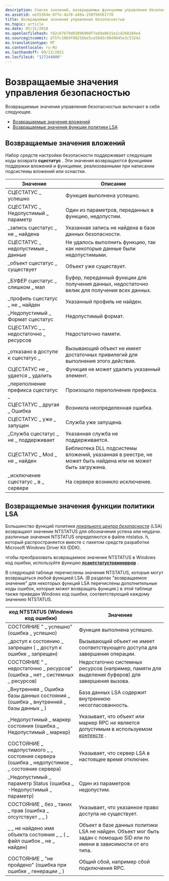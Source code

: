 ```yaml
---
description: Список значений, возвращаемых функциями управления безопасностью.
ms.assetid: ee55364e-8ffe-4a78-a49a-250756561770
title: Возвращаемые значения управления безопасностью
ms.topic: article
ms.date: 05/31/2018
ms.openlocfilehash: fd2c67b79d03896960f7eb9a8631e1cd268284e4
ms.sourcegitcommit: d75fc10b9f0825bbe5ce5045c90d4045e3c53243
ms.translationtype: MT
ms.contentlocale: ru-RU
ms.lasthandoff: 09/13/2021
ms.locfileid: "127244000"
---
```

# <a name="security-management-return-values"></a>Возвращаемые значения управления безопасностью

Возвращаемые значения управления безопасностью включают в себя следующее.

-   [Возвращаемые значения вложений](#attachment-return-values)
-   [Возвращаемые значения функции политики LSA](#lsa-policy-function-return-values)

## <a name="attachment-return-values"></a>Возвращаемые значения вложений

Набор средств настройки безопасности поддерживает следующие коды возврата **сцестатус** . Эти значения возвращаются функциями поддержки вложений и функциями, реализованными при написании подсистемы вложений или оснастки.



| Значение                            | Описание                                                                                      |
|----------------------------------|--------------------------------------------------------------------------------------------------|
| СЦЕСТАТУС \_ успешно               | Функция выполнена успешно.                                                                          |
| СЦЕСТАТУС \_ Недопустимый \_ параметр    | Один из параметров, переданных в функцию, недопустим.                                      |
| \_запись сцестатус \_ не \_ найдена    | Указанная запись не найдена в базе данных безопасности.                                     |
| СЦЕСТАТУС \_ недопустимые \_ данные         | Не удалось выполнить функцию, так как некоторые данные были недопустимыми.                                             |
| \_объект сцестатус \_ существует        | Объект уже существует.                                                                       |
| \_БУФЕР сцестатус \_ слишком \_ мал    | Буфер, переданный функции для получения данных, недостаточно велик для получения всех данных. |
| \_профиль сцестатус \_ не \_ найден   | Указанный профиль не найден.                                                             |
| \_Недопустимый \_ Формат сцестатус           | Недопустимый формат.                                                                         |
| СЦЕСТАТУС \_ \_ недостаточно \_ ресурсов | Недостаточно памяти.                                                                    |
| \_отказано в доступе к сцестатус \_        | Вызывающий объект не имеет достаточных привилегий для выполнения этого действия.                          |
| СЦЕСТАТУС не \_ удается \_ удалить          | Функция не может удалить указанный элемент.                                                   |
| \_переполнение префикса сцестатус \_      | Произошло переполнение префикса.                                                                      |
| СЦЕСТАТУС \_ другая \_ Ошибка          | Возникла неопределенная ошибка.                                                               |
| СЦЕСТАТУС \_ уже \_ запущен      | Служба уже запущена.                                                                  |
| \_Служба сцестатус \_ не \_ поддерживает | Указанная служба не поддерживается.                                                          |
| СЦЕСТАТУС \_ Mod \_ не \_ найден       | Библиотека DLL подсистемы вложений, указанная в реестре, не может быть найдена или не может быть загружена.      |
| \_исключение сцестатус \_ в \_ сервере | На сервере возникло исключение.                                                             |



 

## <a name="lsa-policy-function-return-values"></a>Возвращаемые значения функции политики LSA

Большинство функций политики [*локального центра безопасности*](/windows/desktop/SecGloss/l-gly) (LSA) возвращают значение NTSTATUS для обозначения успеха или неудачи. различные значения NTSTATUS определяются в файле ntstatus. h, который распространяется вместе с пакетом средств разработки Microsoft Windows Driver Kit (DDK).

чтобы преобразовать возвращаемое значение NTSTATUS в Windows код ошибки, используйте функцию [**лсантстатустовинеррор**](/windows/desktop/api/Ntsecapi/nf-ntsecapi-lsantstatustowinerror) .

В следующей таблице перечислены значения NTSTATUS, которые могут возвращаться любой функцией LSA. (В разделах "возвращаемое значение" для некоторых функций LSA перечислены дополнительные коды ошибок, которые может возвращать функция.) в этой таблице также приведен Windows код ошибки, соответствующий каждому значению NTSTATUS.



| код NTSTATUS (Windows код ошибки)                                        | Значение                                                                                                                                 |
|---------------------------------------------------------------------------|-----------------------------------------------------------------------------------------------------------------------------------------|
| СОСТОЯНИЕ " \_ успешно" (ошибка \_ успешно)<br/>                               | Функция выполнена успешно.                                                                                                            |
| \_доступ к состоянию \_ запрещен ( \_ доступ к ошибке \_ запрещен)<br/>                 | Вызывающий объект не имеет соответствующего доступа для завершения операции.                                                                  |
| СОСТОЯНИЕ " \_ недостаточно \_ ресурсов" (ошибка \_ нет \_ системных \_ ресурсов)<br/> | Недостаточно системных ресурсов (например, памяти для выделения буферов) для завершения вызова.                                        |
| \_Внутренняя \_ Ошибка базы данных состояния \_ (ошибка \_ внутренней \_ базы данных \_ )<br/>       | База данных LSA содержит внутреннюю несогласованность.                                                                                    |
| \_Недопустимый \_ маркер состояния (ошибка \_ Недопустимый \_ маркер)<br/>               | Указывает, что объект или маркер RPC не является допустимым в используемом [*контексте*](/windows/desktop/SecGloss/c-gly) .     |
| СОСТОЯНИЕ \_ недопустимого \_ \_ состояния сервера (ошибка \_ недопустимое \_ \_ состояние сервера)<br/> | Указывает, что сервер LSA в настоящее время отключен.                                                                                         |
| \_Недопустимый \_ параметр Status (ошибка \_ -Недопустимый \_ параметр)<br/>         | Один из параметров недопустим.                                                                                                     |
| СОСТОЯНИЕ \_ без \_ таких \_ прав (ошибка \_ отсутствует \_ \_ )<br/>       | Указывает, что указанное право доступа не существует.                                                                                         |
| \_ \_ не найдено имя объекта состояния \_ \_ ( \_ файл ошибок \_ не \_ найден)<br/>     | Объект в базе данных политики LSA не найден. Объект мог быть задан с помощью SID или по имени в зависимости от его типа. |
| СОСТОЯНИЕ \_ "не пройдено" (ошибка при ошибке \_ генерации \_ )<br/>                     | Общий сбой, например сбой подключения RPC.                                                                                        |



 

 

